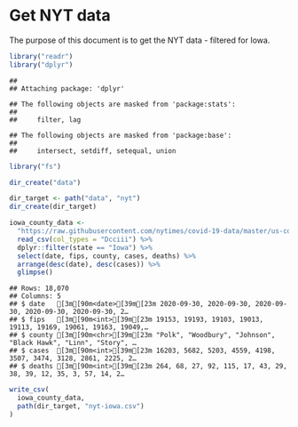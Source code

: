Get NYT data
================

The purpose of this document is to get the NYT data - filtered for Iowa.

``` r
library("readr")
library("dplyr")
```

    ## 
    ## Attaching package: 'dplyr'

    ## The following objects are masked from 'package:stats':
    ## 
    ##     filter, lag

    ## The following objects are masked from 'package:base':
    ## 
    ##     intersect, setdiff, setequal, union

``` r
library("fs")
```

``` r
dir_create("data")

dir_target <- path("data", "nyt")
dir_create(dir_target)
```

``` r
iowa_county_data <- 
  "https://raw.githubusercontent.com/nytimes/covid-19-data/master/us-counties.csv" %>%
  read_csv(col_types = "Dcciii") %>%
  dplyr::filter(state == "Iowa") %>%
  select(date, fips, county, cases, deaths) %>%
  arrange(desc(date), desc(cases)) %>%
  glimpse()
```

    ## Rows: 18,070
    ## Columns: 5
    ## $ date   [3m[90m<date>[39m[23m 2020-09-30, 2020-09-30, 2020-09-30, 2020-09-30, 2020-09-30, 2…
    ## $ fips   [3m[90m<int>[39m[23m 19153, 19193, 19103, 19013, 19113, 19169, 19061, 19163, 19049,…
    ## $ county [3m[90m<chr>[39m[23m "Polk", "Woodbury", "Johnson", "Black Hawk", "Linn", "Story", …
    ## $ cases  [3m[90m<int>[39m[23m 16203, 5682, 5203, 4559, 4198, 3507, 3474, 3128, 2861, 2225, 2…
    ## $ deaths [3m[90m<int>[39m[23m 264, 68, 27, 92, 115, 17, 43, 29, 38, 39, 12, 35, 3, 57, 14, 2…

``` r
write_csv(
  iowa_county_data,
  path(dir_target, "nyt-iowa.csv")
)
```
